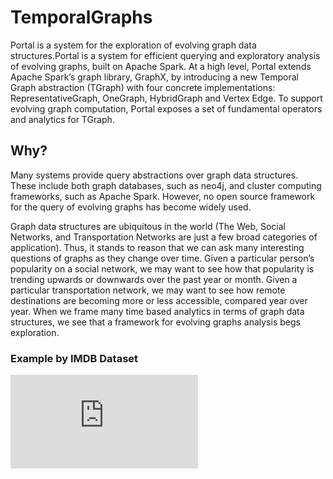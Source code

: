 # TemporalGraphs
Portal is a system for the exploration of evolving graph data structures.Portal is a system for efficient querying and exploratory analysis of evolving graphs, built on Apache Spark. At a high level, Portal extends Apache Spark’s graph library, GraphX, by introducing a new Temporal Graph abstraction (TGraph) with four concrete implementations: RepresentativeGraph, OneGraph, HybridGraph and Vertex Edge. To support evolving graph computation, Portal exposes a set of fundamental operators and analytics for TGraph.

## Why?
Many systems provide query abstractions over graph data structures. These include both graph databases, such as neo4j, and cluster computing frameworks, such as Apache Spark. However, no open source framework for the query of evolving graphs has become widely used.

Graph data structures are ubiquitous in the world (The Web, Social Networks, and Transportation Networks are just a few broad categories of application). Thus, it stands to reason that we can ask many interesting questions of graphs as they change over time.
Given a particular person’s popularity on a social network, we may want to see how that popularity is trending upwards or downwards over the past year or month.
Given a particular transportation network, we may want to see how remote destinations are becoming more or less accessible, compared year over year.
When we frame many time based analytics in terms of graph data structures, we see that a framework for evolving graphs analysis begs exploration.

### Example by IMDB Dataset

<embed src="https://sumanbogati.github.io/sample.pdf" type="application/pdf" />

